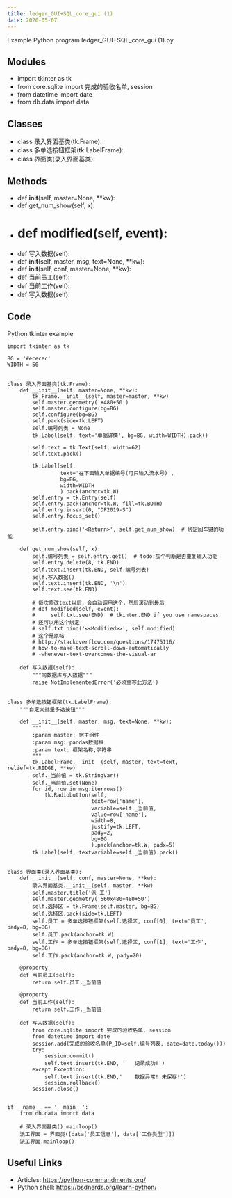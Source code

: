 ```yaml
---
title: ledger_GUI+SQL_core_gui (1)
date: 2020-05-07
---
```

Example Python program ledger_GUI+SQL_core_gui (1).py

## Modules

* import tkinter as tk
* from core.sqlite import 完成的验收名单, session
* from datetime import date
* from db.data import data

## Classes

* class 录入界面基类(tk.Frame):
* class 多单选按钮框架(tk.LabelFrame):
* class 界面类(录入界面基类):

## Methods

* def __init__(self, master=None, **kw):
* def get_num_show(self, x):
* # def modified(self, event):
* def 写入数据(self):
* def __init__(self, master, msg, text=None, **kw):
* def __init__(self, conf, master=None, **kw):
* def 当前员工(self):
* def 当前工作(self):
* def 写入数据(self):

## Code

Python tkinter example

    import tkinter as tk
    
    BG = '#ececec'
    WIDTH = 50
    
    
    class 录入界面基类(tk.Frame):
        def __init__(self, master=None, **kw):
            tk.Frame.__init__(self, master=master, **kw)
            self.master.geometry('+480+50')
            self.master.configure(bg=BG)
            self.configure(bg=BG)
            self.pack(side=tk.LEFT)
            self.编号列表 = None
            tk.Label(self, text='单据详情', bg=BG, width=WIDTH).pack()
    
            self.text = tk.Text(self, width=62)
            self.text.pack()
    
            tk.Label(self,
                     text='在下面输入单据编号(可只输入流水号)',
                     bg=BG,
                     width=WIDTH
                     ).pack(anchor=tk.W)
            self.entry = tk.Entry(self)
            self.entry.pack(anchor=tk.W, fill=tk.BOTH)
            self.entry.insert(0, "DF2019-S")
            self.entry.focus_set()
    
            self.entry.bind('<Return>', self.get_num_show)  # 绑定回车键的功能
    
        def get_num_show(self, x):
            self.编号列表 = self.entry.get()  # todo:加个判断是否重复输入功能
            self.entry.delete(8, tk.END)
            self.text.insert(tk.END, self.编号列表)
            self.写入数据()
            self.text.insert(tk.END, '\n')
            self.text.see(tk.END)
    
            # 每次修改text以后，会自动调用这个，然后滚动到最后
            # def modified(self, event):
            #     self.txt.see(END)  # tkinter.END if you use namespaces
            # 还可以用这个绑定
            # self.txt.bind('<<Modified>>', self.modified)
            # 这个是原帖
            # http://stackoverflow.com/questions/17475116/
            # how-to-make-text-scroll-down-automatically
            # -whenever-text-overcomes-the-visual-ar
    
        def 写入数据(self):
            """向数据库写入数据"""
            raise NotImplementedError('必须重写此方法')
    
    
    class 多单选按钮框架(tk.LabelFrame):
        """自定义批量多选按钮"""
    
        def __init__(self, master, msg, text=None, **kw):
            """
            :param master: 宿主组件
            :param msg: pandas数据框
            :param text: 框架名称,字符串
            """
            tk.LabelFrame.__init__(self, master, text=text, relief=tk.RIDGE, **kw)
            self._当前值 = tk.StringVar()
            self._当前值.set(None)
            for id, row in msg.iterrows():
                tk.Radiobutton(self,
                               text=row['name'],
                               variable=self._当前值,
                               value=row['name'],
                               width=8,
                               justify=tk.LEFT,
                               pady=2,
                               bg=BG
                               ).pack(anchor=tk.W, padx=5)
            tk.Label(self, textvariable=self._当前值).pack()
    
    
    class 界面类(录入界面基类):
        def __init__(self, conf, master=None, **kw):
            录入界面基类.__init__(self, master, **kw)
            self.master.title('派 工')
            self.master.geometry('560x480+480+50')
            self.选择区 = tk.Frame(self.master, bg=BG)
            self.选择区.pack(side=tk.LEFT)
            self.员工 = 多单选按钮框架(self.选择区, conf[0], text='员工', pady=8, bg=BG)
            self.员工.pack(anchor=tk.W)
            self.工作 = 多单选按钮框架(self.选择区, conf[1], text='工作', pady=8, bg=BG)
            self.工作.pack(anchor=tk.W, pady=20)
    
        @property
        def 当前员工(self):
            return self.员工._当前值
    
        @property
        def 当前工作(self):
            return self.工作._当前值
    
        def 写入数据(self):
            from core.sqlite import 完成的验收名单, session
            from datetime import date
            session.add(完成的验收名单(P_ID=self.编号列表, date=date.today()))
            try:
                session.commit()
                self.text.insert(tk.END, '   记录成功!')
            except Exception:
                self.text.insert(tk.END,'    数据异常! 未保存!')
                session.rollback()
            session.close()
    
    
    if __name__ == '__main__':
        from db.data import data
    
        # 录入界面基类().mainloop()
        派工界面 = 界面类([data['员工信息'], data['工作类型']])
        派工界面.mainloop()

## Useful Links

- Articles: https://python-commandments.org/
- Python shell: https://bsdnerds.org/learn-python/
